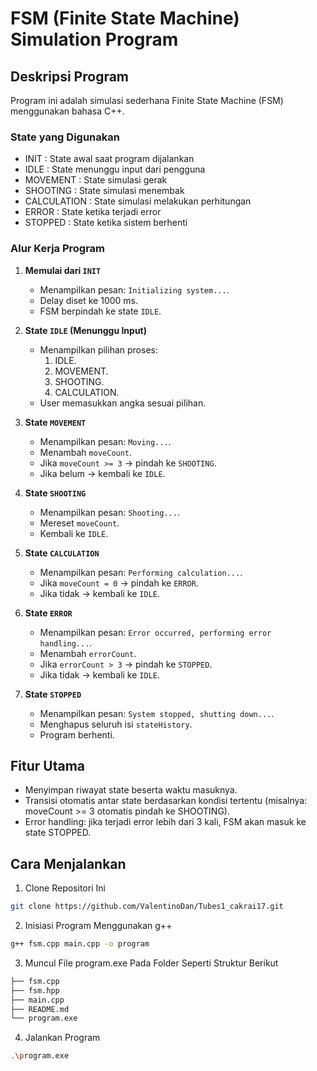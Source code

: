 ﻿# FSM (Finite State Machine) Simulation Program

## Deskripsi Program

Program ini adalah simulasi sederhana Finite State Machine (FSM) menggunakan bahasa C++.  

### State yang Digunakan 

- INIT : State awal saat program dijalankan
- IDLE : State menunggu input dari pengguna 
- MOVEMENT : State simulasi gerak
- SHOOTING : State simulasi menembak
- CALCULATION : State simulasi melakukan perhitungan
- ERROR : State ketika terjadi error
- STOPPED : State ketika sistem berhenti

### Alur Kerja Program

1. **Memulai dari `INIT`**
   - Menampilkan pesan: `Initializing system...`.
   - Delay diset ke 1000 ms.
   - FSM berpindah ke state `IDLE`.

2. **State `IDLE` (Menunggu Input)**
   - Menampilkan pilihan proses:
     1. IDLE.
     2. MOVEMENT.
     3. SHOOTING.
     4. CALCULATION.
   - User memasukkan angka sesuai pilihan.

3. **State `MOVEMENT`**
   - Menampilkan pesan: `Moving...`.
   - Menambah `moveCount`.
   - Jika `moveCount >= 3` → pindah ke `SHOOTING`.
   - Jika belum → kembali ke `IDLE`.

4. **State `SHOOTING`**
   - Menampilkan pesan: `Shooting...`.
   - Mereset `moveCount`.
   - Kembali ke `IDLE`.

5. **State `CALCULATION`**
   - Menampilkan pesan: `Performing calculation...`.
   - Jika `moveCount = 0` → pindah ke `ERROR`.
   - Jika tidak → kembali ke `IDLE`.

6. **State `ERROR`**
   - Menampilkan pesan: `Error occurred, performing error handling...`.
   - Menambah `errorCount`.
   - Jika `errorCount > 3` → pindah ke `STOPPED`.
   - Jika tidak → kembali ke `IDLE`.

7. **State `STOPPED`**
   - Menampilkan pesan: `System stopped, shutting down...`.
   - Menghapus seluruh isi `stateHistory`.
   - Program berhenti.

## Fitur Utama
- Menyimpan riwayat state beserta waktu masuknya.
- Transisi otomatis antar state berdasarkan kondisi tertentu (misalnya: moveCount >= 3 otomatis pindah ke SHOOTING).
- Error handling: jika terjadi error lebih dari 3 kali, FSM akan masuk ke state STOPPED.

## Cara Menjalankan

1. Clone Repositori Ini 

```bash
git clone https://github.com/ValentinoDan/Tubes1_cakrai17.git
```
2. Inisiasi Program Menggunakan g++
```bash
g++ fsm.cpp main.cpp -o program
```
3. Muncul File program.exe Pada Folder Seperti Struktur Berikut
```bash
├── fsm.cpp
├── fsm.hpp
├── main.cpp
├── README.md
└── program.exe
```       
4. Jalankan Program
```bash
.\program.exe
```
